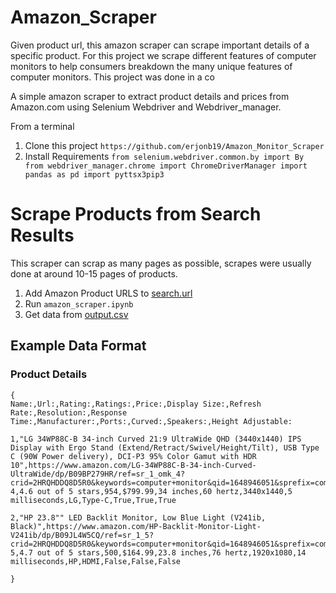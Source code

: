 # Amazon_Scraper

Given product url, this amazon scraper can scrape important details of a specific product. For this project we scrape different features of computer monitors to help consumers breakdown the many unique features of computer monitors. This project was done in a co

A simple amazon scraper to extract product details and prices from Amazon.com using Selenium Webdriver and Webdriver_manager. 


From a terminal 

1. Clone this project  `https://github.com/erjonb19/Amazon_Monitor_Scraper`
2. Install Requirements 
`from selenium.webdriver.common.by import By
from webdriver_manager.chrome import ChromeDriverManager
import pandas as pd
import pyttsx3pip3`

# Scrape Products from Search Results

This scraper can scrap as many pages as possible, scrapes were usually done at around 10-15 pages of products.

1. Add Amazon Product URLS to [search.url](search.url)
1. Run `amazon_scraper.ipynb`
1. Get data from [output.csv](output.csv)


## Example Data Format

### Product Details
```csv
{
Name:,Url:,Rating:,Ratings:,Price:,Display Size:,Refresh Rate:,Resolution:,Response Time:,Manufacturer:,Ports:,Curved:,Speakers:,Height Adjustable:

1,"LG 34WP88C-B 34-inch Curved 21:9 UltraWide QHD (3440x1440) IPS Display with Ergo Stand (Extend/Retract/Swivel/Height/Tilt), USB Type C (90W Power delivery), DCI-P3 95% Color Gamut with HDR 10",https://www.amazon.com/LG-34WP88C-B-34-inch-Curved-UltraWide/dp/B09BP279HR/ref=sr_1_omk_4?crid=2HRQHDDQ8D5R0&keywords=computer+monitor&qid=1648946051&sprefix=computer+monitor%2Caps%2C192&sr=8-4,4.6 out of 5 stars,954,$799.99,34 inches,60 hertz,3440x1440,5 milliseconds,LG,Type-C,True,True,True

2,"HP 23.8"" LED Backlit Monitor, Low Blue Light (V241ib, Black)",https://www.amazon.com/HP-Backlit-Monitor-Light-V241ib/dp/B09JL4W5CQ/ref=sr_1_5?crid=2HRQHDDQ8D5R0&keywords=computer+monitor&qid=1648946051&sprefix=computer+monitor%2Caps%2C192&sr=8-5,4.7 out of 5 stars,500,$164.99,23.8 inches,76 hertz,1920x1080,14 milliseconds,HP,HDMI,False,False,False

}
